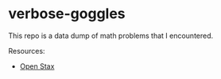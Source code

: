 # verbose-goggles

This repo is a data dump of math problems that I encountered.

Resources:
- [Open Stax](https://openstax.org/details/books/elementary-algebra-2e)
